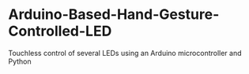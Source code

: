 # Arduino-Based-Hand-Gesture-Controlled-LED
Touchless control of several LEDs using an Arduino microcontroller and Python
